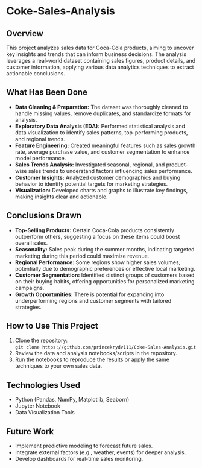# Coke-Sales-Analysis


## Overview

This project analyzes sales data for Coca-Cola products, aiming to uncover key insights and trends that can inform business decisions. The analysis leverages a real-world dataset containing sales figures, product details, and customer information, applying various data analytics techniques to extract actionable conclusions.

## What Has Been Done

- **Data Cleaning & Preparation:** The dataset was thoroughly cleaned to handle missing values, remove duplicates, and standardize formats for analysis.
- **Exploratory Data Analysis (EDA):** Performed statistical analysis and data visualization to identify sales patterns, top-performing products, and regional trends.
- **Feature Engineering:** Created meaningful features such as sales growth rate, average purchase value, and customer segmentation to enhance model performance.
- **Sales Trends Analysis:** Investigated seasonal, regional, and product-wise sales trends to understand factors influencing sales performance.
- **Customer Insights:** Analyzed customer demographics and buying behavior to identify potential targets for marketing strategies.
- **Visualization:** Developed charts and graphs to illustrate key findings, making insights clear and actionable.

## Conclusions Drawn

- **Top-Selling Products:** Certain Coca-Cola products consistently outperform others, suggesting a focus on these items could boost overall sales.
- **Seasonality:** Sales peak during the summer months, indicating targeted marketing during this period could maximize revenue.
- **Regional Performance:** Some regions show higher sales volumes, potentially due to demographic preferences or effective local marketing.
- **Customer Segmentation:** Identified distinct groups of customers based on their buying habits, offering opportunities for personalized marketing campaigns.
- **Growth Opportunities:** There is potential for expanding into underperforming regions and customer segments with tailored strategies.

## How to Use This Project

1. Clone the repository:  
   `git clone https://github.com/princekrydv111/Coke-Sales-Analysis.git`
2. Review the data and analysis notebooks/scripts in the repository.
3. Run the notebooks to reproduce the results or apply the same techniques to your own sales data.

## Technologies Used

- Python (Pandas, NumPy, Matplotlib, Seaborn)
- Jupyter Notebook
- Data Visualization Tools

## Future Work

- Implement predictive modeling to forecast future sales.
- Integrate external factors (e.g., weather, events) for deeper analysis.
- Develop dashboards for real-time sales monitoring.


